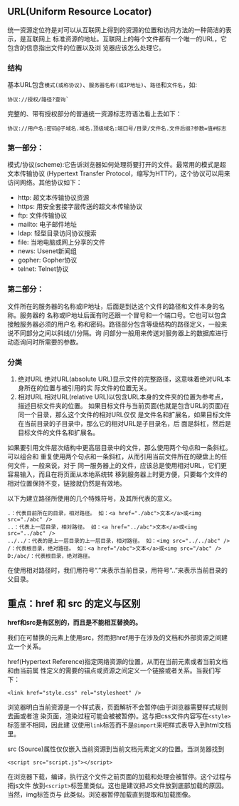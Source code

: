## URL(Uniform Resource Locator)
统一资源定位符是对可以从互联网上得到的资源的位置和访问方法的一种简洁的表示，是互联网上
标准资源的地址。互联网上的每个文件都有一个唯一的URL，它包含的信息指出文件的位置以及浏
览器应该怎么处理它。

### 结构

基本URL包含`模式(或称协议)`、`服务器名称(或IP地址)`、`路径`和`文件名`，如:
```
协议://授权/路径?查询`
```

完整的、带有授权部分的普通统一资源标志符语法看上去如下：
```
协议://用户名:密码@子域名.域名.顶级域名:端口号/目录/文件名.文件后缀?参数=值#标志
```

### 第一部分：
模式/协议(scheme):它告诉浏览器如何处理将要打开的文件。最常用的模式是超文本传输协议
(Hypertext Transfer Protocol，缩写为HTTP)，这个协议可以用来访问网络。其他协议如下：

- http: 超文本传输协议资源
- https: 用安全套接字层传送的超文本传输协议
- ftp: 文件传输协议
- mailto: 电子邮件地址
- ldap: 轻型目录访问协议搜索
- file: 当地电脑或网上分享的文件
- news: Usenet新闻组
- gopher: Gopher协议
- telnet: Telnet协议

### 第二部分：
文件所在的服务器的名称或IP地址，后面是到达这个文件的路径和文件本身的名称。服务器的
名称或IP地址后面有时还跟一个冒号和一个端口号。它也可以包含接触服务器必须的用户名
称和密码。路径部分包含等级结构的路径定义，一般来说不同部分之间以斜线(/)分隔。询
问部分一般用来传送对服务器上的数据库进行动态询问时所需要的参数。

### 分类
1. 绝对URL
 绝对URL(absolute URL)显示文件的完整路径，这意味着绝对URL本身所在的位置与被引用的实
 际文件的位置无关。
2. 相对URL
 相对URL(relative URL)以包含URL本身的文件夹的位置为参考点，描述目标文件夹的位置。
 如果目标文件与当前页面(也就是包含URL的页面)在同一个目录，那么这个文件的相对URL仅仅
 是文件名和扩展名，如果目标文件在当前目录的子目录中，那么它的相对URL是子目录名，后
 面是斜杠，然后是目标文件的文件名和扩展名。
 
 如果要引用文件层次结构中更高层目录中的文件，那么使用两个句点和一条斜杠。可以组合和
 重复使用两个句点和一条斜杠，从而引用当前文件所在的硬盘上的任何文件，一般来说，对于
 同一服务器上的文件，应该总是使用相对URL，它们更容易输入，而且在将页面从本地系统转
 移到服务器上时更方便，只要每个文件的相对位置保持不变，链接就仍然是有效地。
 
 以下为建立路径所使用的几个特殊符号，及其所代表的意义。
 ```
 .：代表目前所在的目录，相对路径。 如：<a href="./abc">文本</a>或<img src="./abc" />
 ..：代表上一层目录，相对路径。 如：<a href="../abc">文本</a>或<img src="../abc" />
 ../../：代表的是上一层目录的上一层目录，相对路径。 如：<img src="../../abc" />
 /：代表根目录，绝对路径。 如：<a href="/abc">文本</a>或<img src="/abc" />
 D:/abc/：代表根目录，绝对路径。
 ```
 在使用相对路径时，我们用符号“.”来表示当前目录，用符号“..”来表示当前目录的父目录。

## 重点：href 和 src 的定义与区别
**href和src是有区别的，而且是不能相互替换的。**

我们在可替换的元素上使用src，然而把href用于在涉及的文档和外部资源之间建立一个关系。

href(Hypertext Reference)指定网络资源的位置，从而在当前元素或者当前文档和由当前属
性定义的需要的锚点或资源之间定义一个链接或者关系。当我们写下：
```
<link href="style.css" rel="stylesheet" />
```
浏览器明白当前资源是一个样式表，页面解析不会暂停(由于浏览器需要样式规则去画或者渲
染页面，渲染过程可能会被被暂停)。这与把css文件内容写在`<style>`标签里不相同，因此建
议使用`link`标签而不是`@import`来吧样式表导入到html文档里。

src (Source)属性仅仅嵌入当前资源到当前文档元素定义的位置。当浏览器找到
```
<script src="script.js"></script>
```

在浏览器下载，编译，执行这个文件之前页面的加载和处理会被暂停。这个过程与把js文件
放到`<script>`标签里类似。这也是建议把JS文件放到底部加载的原因。当然，img标签页与
此类似。浏览器暂停加载直到提取和加载图像。
